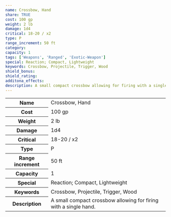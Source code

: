 ```yaml
---
name: Crossbow, Hand
share: TRUE
cost: 100 gp
weight: 2 lb
damage: 1d4
critical: 18-20 / x2
type: P
range_increment: 50 ft
category: 
capacity: 1
tags: ['Weapons', 'Ranged', 'Exotic-Weapon']
special: Reaction; Compact, Lightweight
keywords: Crossbow, Projectile, Trigger, Wood
shield_bonus: 
shield_rating: 
additona_effects: 
description: A small compact crossbow allowing for firing with a single hand.
---
```

<p><span style="overflow-x: auto;"><table><tbody><tr><th>Name</th><td>Crossbow, Hand</td></tr><tr><th>Cost</th><td>100 gp</td></tr><tr><th>Weight</th><td>2 lb</td></tr><tr><th>Damage</th><td>1d4</td></tr><tr><th>Critical</th><td>18-20 / x2</td></tr><tr><th>Type</th><td>P</td></tr><tr><th>Range increment</th><td>50 ft</td></tr><tr><th>Capacity</th><td>1</td></tr><tr><th>Special</th><td>Reaction; Compact, Lightweight</td></tr><tr><th>Keywords</th><td>Crossbow, Projectile, Trigger, Wood</td></tr><tr><th>Description</th><td>A small compact crossbow allowing for firing with a single hand.</td></tr></tbody></table></span></p>